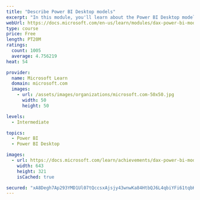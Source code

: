 ```yaml
---
title: "Describe Power BI Desktop models"
excerpt: "In this module, you'll learn about the Power BI Desktop model structure, star schema design basics, analytics queries, and report visual configuration. This module provides a strong foundation on which you can learn to optimize model designs and add model calculations."
webUrl: https://docs.microsoft.com/en-us/learn/modules/dax-power-bi-models/
type: course
price: Free
length: PT20M
ratings:
  count: 1005
  average: 4.756219
heat: 54

provider:
  name: Microsoft Learn
  domain: microsoft.com
  images:
    - url: /assets/images/organizations/microsoft.com-50x50.jpg
      width: 50
      height: 50

levels:
  - Intermediate

topics:
  - Power BI
  - Power BI Desktop

images:
  - url: https://docs.microsoft.com/learn/achievements/dax-power-bi-models-social.png
    width: 643
    height: 321
    isCached: true

secured: "xA8Degh7Ap293YMD1Ul07tQccsxAjsjy43wnwKa84HtbQJ6L4qbiYFi61tqbKcbj6g/RQWJv1lU5PYvIbU/LjLCEvDZXOEUhApO8NhKE4zK/4Hhncnt5cW3jMrBFut7AUJkEg5WfILobK3QICM4majTA6sENXlbLoz4LqqzKBz29Qd+lh/eWmBFURaoBRby+FSMKgdfMuNcKzM6HqUcAH71ghaqGrUoYwCqmpdy9A53vsbqHqDZ55jFREnU84MOroQM+cVCV7AJY4bXAqymCBFyh/mMDYR630lC8eKHt5T+V4Gc+bv7F9qWDX2irllJQJG+a975z2oDeDMb5ouhfHLVOcXfQBxZQYCux4clIUbod7k+DoSZXFGSLNd2mCqcbcawdIR0L8dGCKSte4C6wA8RyCmCmLMtNW38AKd7RoK4=;WVXHk3aeCJe9smdza9AIgA=="
---
```


